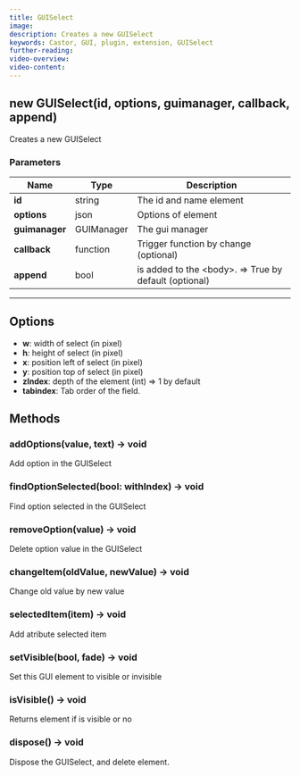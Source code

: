 ```yaml
---
title: GUISelect
image:
description: Creates a new GUISelect
keywords: Castor, GUI, plugin, extension, GUISelect
further-reading:
video-overview:
video-content:
---
```


## new GUISelect(id, options, guimanager, callback, append)

Creates a new GUISelect

### Parameters

| Name           | Type       | Description                                                    |
| -------------- | ---------- | -------------------------------------------------------------- |
| **id**         | string     | The id and name element                                        |
| **options**    | json       | Options of element                                             |
| **guimanager** | GUIManager | The gui manager                                                |
| **callback**   | function   | Trigger function by change (optional)                          |
| **append**     | bool       | is added to the &lt;body&gt;. =&gt; True by default (optional) |

---

## Options

- **w**: width of select (in pixel)
- **h**: height of select (in pixel)
- **x**: position left of select (in pixel)
- **y**: position top of select (in pixel)
- **zIndex**: depth of the element (int) =&gt; 1 by default
- **tabindex**: Tab order of the field.

## Methods

### addOptions(value, text) → void

Add option in the GUISelect

### findOptionSelected(bool: withIndex) → void

Find option selected in the GUISelect

### removeOption(value) → void

Delete option value in the GUISelect

### changeItem(oldValue, newValue) → void

Change old value by new value

### selectedItem(item) → void

Add atribute selected item

### setVisible(bool, fade) → void

Set this GUI element to visible or invisible

### isVisible() → void

Returns element if is visible or no

### dispose() → void

Dispose the GUISelect, and delete element.
